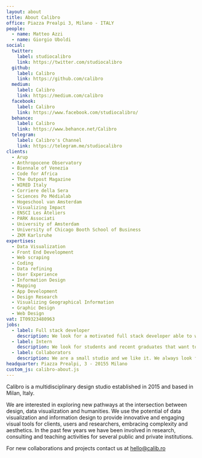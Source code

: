 ```yaml
---
layout: about
title: About Calibro
office: Piazza Prealpi 3, Milano - ITALY
people:
  - name: Matteo Azzi
  - name: Giorgio Uboldi
social:
  twitter:
    label: studiocalibro
    link: https://twitter.com/studiocalibro
  github:
    label: Calibro
    link: https://github.com/calibro
  medium:
    label: Calibro
    link: https://medium.com/calibro  
  facebook:
    label: Calibro
    link: https://www.facebook.com/studiocalibro/
  behance:
    label: Calibro
    link: https://www.behance.net/Calibro
  telegram:
    label: Calibro's Channel
    link: https://telegram.me/studiocalibro
clients:
  - Arup
  - Anthropocene Observatory
  - Biennale of Venezia
  - Code for Africa
  - The Outpost Magazine
  - WIRED Italy
  - Corriere della Sera
  - Sciences Po Médialab
  - Hogeschool van Amsterdam
  - Visualizing Impact
  - ENSCI Les Ateliers
  - PARK Associati
  - University of Amsterdam
  - University of Chicago Booth School of Business
  - ZKM Karlsruhe
expertises:
  - Data Visualization
  - Front End Development
  - Web scraping
  - Coding
  - Data refining
  - User Experience
  - Information Design
  - Mapping
  - App Development
  - Design Research
  - Visualizing Geographical Information
  - Graphic Design
  - Web Design
vat: IT09323480963
jobs:
  - label: Full stack developer
    description: We look for a motivated full stack developer able to work in team and follow the development of data-driven projects. You should have an experience in back-end development (Python, Node.js), database management (SQL-like DBs, MongoDB) and a good knowledge in front-end development. You will work with the most common web technoligies, frameworks (React, Vue.js) and libraries (d3.js, Bootstrap).
  - label: Intern
    description: We look for students and recent graduates that want to develop their skills in the field of data visualization, UX/UI or web development. You will join us for period of 3-6 months and work on different type of projects. 
  - label: Collaborators
    description: We are a small studio and we like it. We always look for professionals and collaborators that can join our team for specific projects. If you are freelancer in UX/UI design, visual design, web development, data science or a independent researcher, drop us a message and we would be very glad to have a chat with you. 
headquarter: Piazza Prealpi, 3 - 20155 Milano
custom_js: calibro-about.js
---
```

Calibro is a multidisciplinary design studio established in 2015 and based in Milan, Italy.

We are interested in exploring new pathways at the intersection between design, data visualization and humanities.
We use the potential of data visualization and information design to provide innovative and engaging visual tools for clients, users and researchers, embracing complexity and aesthetics.
In the past few years we have been involved in research, consulting and teaching activities for several public and private institutions.

For new collaborations and projects contact us at [hello@calib.ro](hello@calib.ro)
